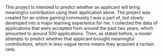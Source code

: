 This project is intended to predict whether an applicant will bring meaningful contribution using their application alone. 
The project was created for an online gaming community I was a part of, but slowly developed into a major learning experience for me. I collected the data of applications that were accepted from around the past two years, which amounted to around 500 applications. Then, as stated before, a model attempts to predict whether that applicant brought meaningful contributions, which in less-vague terms means they acquired a certain rank.
